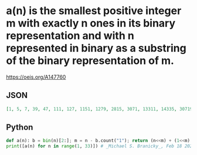 # a\(n\) is the smallest positive integer m with exactly n ones in its binary representation and with n represented in binary as a substring of the binary representation of m\.
https://oeis.org/A147760
## JSON
```JSON
[1, 5, 7, 39, 47, 111, 127, 1151, 1279, 2815, 3071, 13311, 14335, 30719, 32767, 557055, 589823, 1245183, 1310719, 5505023, 5767167, 12058623, 12582911, 104857599, 109051903, 226492415, 234881023, 973078527, 1006632959, 2080374783, 2147483647, 70866960383]
```
## Python
```Python
def a(n): b = bin(n)[2:]; m = n - b.count("1"); return (n<<m) + (1<<m) - 1
print([a(n) for n in range(1, 33)]) # _Michael S. Branicky_, Feb 18 2023
```
